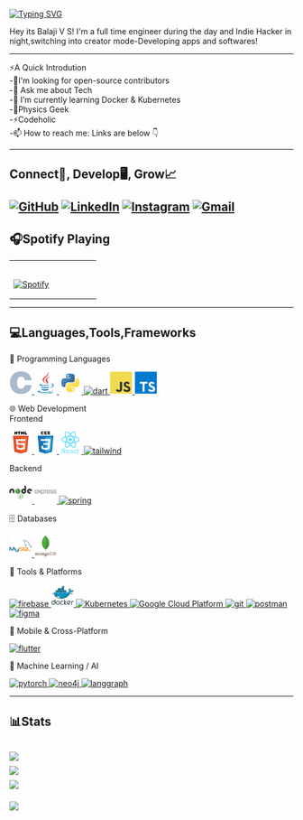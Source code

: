 
[![Typing SVG](https://readme-typing-svg.demolab.com/?lines=Hi+there!+It's+been+a+While+👋)](https://git.io/typing-svg) 

Hey its Balaji V S! I'm a full time engineer during the day and Indie Hacker in night,switching into creator mode-Developing apps and softwares!

---

⚡A Quick Introdution \
-🔭I'm looking for open-source contributors \
-💬 Ask me about Tech \
-🌱 I’m currently learning Docker & Kubernetes \
-🤟Physics Geek \
-⚡Codeholic \
-📫 How to reach me: Links are below 👇 



---


Connect🔌, Develop🖥️, Grow📈 <br/><br/>
[![GitHub](https://img.shields.io/badge/GitHub-100000?style=for-the-badge&logo=github&logoColor=white)](https://github.com/Balaji-V-S/)
[![LinkedIn](https://img.shields.io/badge/LinkedIn-0077B5?style=for-the-badge&logo=linkedin&logoColor=white)](https://www.linkedin.com/in/balaji-v-s/)
[![Instagram](https://img.shields.io/badge/Instagram-E4405F?style=for-the-badge&logo=instagram&logoColor=white)](https://www.instagram.com/balaji_v_s_/)
[![Gmail](https://img.shields.io/badge/Gmail-D14836?style=for-the-badge&logo=gmail&logoColor=white)](mailto:vsbrobot@gmail.com)
---
🎧Spotify Playing
---
<table width="100%"> 
  <tr>
  <td width="50%">
      

&nbsp; <br> [![Spotify](https://novatorem.vercel.app/api/spotify?background_color=0d1117&border_color=ffffff)](https://open.spotify.com/user/31hqv2p7466dlwbaqol6f4te2th4)

  </td>
  
  </table>
  
  ---
 💻Languages,Tools,Frameworks
 ---
 🚀 Programming Languages
<p align="left"> <a href="https://www.cprogramming.com/" target="_blank" rel="noreferrer"> <img src="https://raw.githubusercontent.com/devicons/devicon/master/icons/c/c-original.svg" alt="c" width="40" height="40"/> </a> <a href="https://www.java.com" target="_blank" rel="noreferrer"> <img src="https://raw.githubusercontent.com/devicons/devicon/master/icons/java/java-original.svg" alt="java" width="40" height="40"/> </a> <a href="https://www.python.org" target="_blank" rel="noreferrer"> <img src="https://raw.githubusercontent.com/devicons/devicon/master/icons/python/python-original.svg" alt="python" width="40" height="40"/> </a> <a href="https://dart.dev" target="_blank" rel="noreferrer"> <img src="https://www.vectorlogo.zone/logos/dartlang/dartlang-icon.svg" alt="dart" width="40" height="40"/> </a> <a href="https://developer.mozilla.org/en-US/docs/Web/JavaScript" target="_blank" rel="noreferrer"> <img src="https://raw.githubusercontent.com/devicons/devicon/master/icons/javascript/javascript-original.svg" alt="javascript" width="40" height="40"/> </a> <a href="https://www.typescriptlang.org/" target="_blank" rel="noreferrer"> <img src="https://raw.githubusercontent.com/devicons/devicon/master/icons/typescript/typescript-original.svg" alt="typescript" width="40" height="40"/> </a> </p>
🌐 Web Development <br/>
Frontend
<p align="left"> <a href="https://www.w3.org/html/" target="_blank" rel="noreferrer"> <img src="https://raw.githubusercontent.com/devicons/devicon/master/icons/html5/html5-original-wordmark.svg" alt="html5" width="40" height="40"/> </a> <a href="https://www.w3schools.com/css/" target="_blank" rel="noreferrer"> <img src="https://raw.githubusercontent.com/devicons/devicon/master/icons/css3/css3-original-wordmark.svg" alt="css3" width="40" height="40"/> </a> <a href="https://reactjs.org/" target="_blank" rel="noreferrer"> <img src="https://raw.githubusercontent.com/devicons/devicon/master/icons/react/react-original-wordmark.svg" alt="react" width="40" height="40"/> </a> <a href="https://tailwindcss.com/" target="_blank" rel="noreferrer"> <img src="https://www.vectorlogo.zone/logos/tailwindcss/tailwindcss-icon.svg" alt="tailwind" width="40" height="40"/> </a> </p>
Backend
<p align="left"> <a href="https://nodejs.org" target="_blank" rel="noreferrer"> <img src="https://raw.githubusercontent.com/devicons/devicon/master/icons/nodejs/nodejs-original-wordmark.svg" alt="nodejs" width="40" height="40"/> </a> <a href="https://expressjs.com" target="_blank" rel="noreferrer"> <img src="https://raw.githubusercontent.com/devicons/devicon/master/icons/express/express-original-wordmark.svg" alt="express" width="40" height="40"/> </a> <a href="https://spring.io/" target="_blank" rel="noreferrer"> <img src="https://www.vectorlogo.zone/logos/springio/springio-icon.svg" alt="spring" width="40" height="40"/> </a> </p>
🗄️ Databases
<p align="left"> <a href="https://www.mysql.com/" target="_blank" rel="noreferrer"> <img src="https://raw.githubusercontent.com/devicons/devicon/master/icons/mysql/mysql-original-wordmark.svg" alt="mysql" width="40" height="40"/> </a> <a href="https://www.mongodb.com/" target="_blank" rel="noreferrer"> <img src="https://raw.githubusercontent.com/devicons/devicon/master/icons/mongodb/mongodb-original-wordmark.svg" alt="mongodb" width="40" height="40"/> </a> </p>
🔧 Tools & Platforms
<p align="left"> <a href="https://firebase.google.com/" target="_blank" rel="noreferrer"> <img src="https://www.vectorlogo.zone/logos/firebase/firebase-icon.svg" alt="firebase" width="40" height="40"/> </a> <a href="https://www.docker.com/" target="_blank" rel="noreferrer"> <img src="https://raw.githubusercontent.com/devicons/devicon/master/icons/docker/docker-original-wordmark.svg" alt="docker" width="40" height="40"/> </a> <a href="https://kubernetes.io/" target="_blank" rel="noreferrer"> <img src="https://upload.wikimedia.org/wikipedia/commons/thumb/3/39/Kubernetes_logo_without_workmark.svg/723px-Kubernetes_logo_without_workmark.svg.png" alt="Kubernetes" width="40" height="40"/> </a> <a href="https://cloud.google.com/" target="_blank" rel="noreferrer"> <img src="https://cloud.google.com/_static/cloud/images/social-icon-google-cloud-1200-630.png" alt="Google Cloud Platform" width="75" height="75"/> </a> <a href="https://git-scm.com/" target="_blank" rel="noreferrer"> <img src="https://www.vectorlogo.zone/logos/git-scm/git-scm-icon.svg" alt="git" width="40" height="40"/> </a> <a href="https://postman.com" target="_blank" rel="noreferrer"> <img src="https://www.vectorlogo.zone/logos/getpostman/getpostman-icon.svg" alt="postman" width="40" height="40"/> </a> <a href="https://www.figma.com/" target="_blank" rel="noreferrer"> <img src="https://www.vectorlogo.zone/logos/figma/figma-icon.svg" alt="figma" width="40" height="40"/> </a> </p>
📱 Mobile & Cross-Platform
<p align="left"> <a href="https://flutter.dev" target="_blank" rel="noreferrer"> <img src="https://www.vectorlogo.zone/logos/flutterio/flutterio-icon.svg" alt="flutter" width="40" height="40"/> </a> </p>
🧠 Machine Learning / AI
<p align="left"> <a href="https://pytorch.org/" target="_blank" rel="noreferrer"> <img src="https://www.vectorlogo.zone/logos/pytorch/pytorch-icon.svg" alt="pytorch" width="40" height="40"/> </a> <a href="https://neo4j.com/" target="_blank" rel="noreferrer"> <img src="https://www.vectorlogo.zone/logos/neo4j/neo4j-icon.svg" alt="neo4j" width="40" height="40"/> </a> <a href="https://www.langchain.com/langgraph" target="_blank" rel="noreferrer"> <img src="https://registry.npmmirror.com/@lobehub/icons-static-png/latest/files/dark/langgraph-color.png" alt="langgraph" width="40" height="40"/> </a></p>

---
📊Stats
---

![](https://github-readme-stats.vercel.app/api?username=Balaji-V-S&theme=dark&hide_border=false&include_all_commits=true&count_private=true)<br/>
![](https://nirzak-streak-stats.vercel.app/?user=Balaji-V-S&theme=dark&hide_border=false)<br/>
![](https://github-readme-stats.vercel.app/api/top-langs/?username=Balaji-V-S&theme=dark&hide_border=false&include_all_commits=true&count_private=true&layout=compact)
---
[![](https://visitcount.itsvg.in/api?id=Balaji-V-S&icon=0&color=0)](https://visitcount.itsvg.in)

